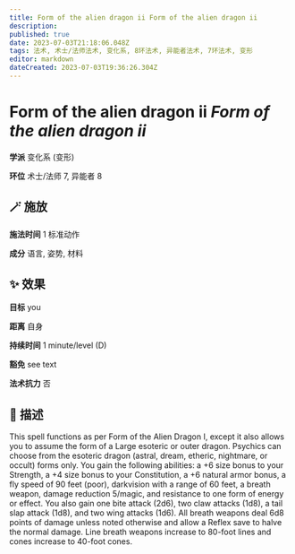 ```yaml
---
title: Form of the alien dragon ii Form of the alien dragon ii
description: 
published: true
date: 2023-07-03T21:18:06.048Z
tags: 法术, 术士/法师法术, 变化系, 8环法术, 异能者法术, 7环法术, 变形
editor: markdown
dateCreated: 2023-07-03T19:36:26.304Z
---
```


# **Form of the alien dragon ii** *Form of the alien dragon ii*

**学派** 变化系 (变形) 

**环位** 术士/法师 7, 异能者 8

## 🪄 施放

**施法时间** 1 标准动作

**成分** 语言, 姿势, 材料

## ✨ 效果 

**目标** you 

**距离** 自身  

**持续时间** 1 minute/level (D) 

**豁免** see text

**法术抗力** 否

## 📖 描述

This spell functions as per Form of the Alien Dragon I, except it also allows you to assume the form of a Large esoteric or outer dragon. Psychics can choose from the esoteric dragon (astral, dream, etheric, nightmare, or occult) forms only. You gain the following abilities: a +6 size bonus to your Strength, a +4 size bonus to your Constitution, a +6 natural armor bonus, a fly speed of 90 feet (poor), darkvision with a range of 60 feet, a breath weapon, damage reduction 5/magic, and resistance to one form of energy or effect. You also gain one bite attack (2d6), two claw attacks (1d8), a tail slap attack (1d8), and two wing attacks (1d6). All breath weapons deal 6d8 points of damage unless noted otherwise and allow a Reflex save to halve the normal damage. Line breath weapons increase to 80-foot lines and cones increase to 40-foot cones.
    